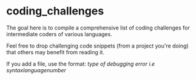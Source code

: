 # coding_challenges

The goal here is to compile a comprehensive list of coding challenges for intermediate coders of various languages.

Feel free to drop challenging code snippets (from a project you're doing) that others may benefit from reading it.

If you add a file, use the format: *type of debugging error i.e syntax*_*language*_*number*
